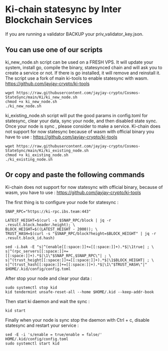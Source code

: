 # Ki-chain statesync by Inter Blockchain Services

If you are running a validator BACKUP your priv_validator_key.json.

## You can use one of our scripts

ki_new_node.sh script can be used on a FRESH VPS. It will update your system, install go, compile the binary, statesynced chain and will ask you to create a service or not. If there is go installed, it will remove and reinstall it. The script use a fork of main ki-tools to enable statesync with wasm. https://github.com/jayjay-crypto/ki-tools

```
wget https://raw.githubusercontent.com/jayjay-crypto/Cosmos-StateSync/main/Ki/ki_new_node.sh
chmod +x ki_new_node.sh
./ki_new_node.sh
```

ki_existing_node.sh script will put the good params in config.toml for statesync, clear your data, sync your node, and then disabled state sync. Once your node is sync , please consider to make a service. Ki-chain does not support for now statesync because of wasm with official binary you have to use : https://github.com/jayjay-crypto/ki-tools

```
wget https://raw.githubusercontent.com/jayjay-crypto/Cosmos-StateSync/main/Ki/ki_existing_node.sh
chmod +x ki_existing_node.sh
./ki_existing_node.sh
```

## Or copy and paste the following commands

Ki-chain does not support for now statesync with official binary, because of wasm, you have to use : https://github.com/jayjay-crypto/ki-tools

The first thing is to configure your node for statesync :

```
SNAP_RPC="https://ki-rpc.ibs.team:443"

LATEST_HEIGHT=$(curl -s $SNAP_RPC/block | jq -r .result.block.header.height); \
BLOCK_HEIGHT=$((LATEST_HEIGHT - 2000)); \
TRUST_HASH=$(curl -s "$SNAP_RPC/block?height=$BLOCK_HEIGHT" | jq -r .result.block_id.hash)

sed -i.bak -E "s|^(enable[[:space:]]+=[[:space:]]+).*$|\1true| ; \
s|^(rpc_servers[[:space:]]+=[[:space:]]+).*$|\1\"$SNAP_RPC,$SNAP_RPC\"| ; \
s|^(trust_height[[:space:]]+=[[:space:]]+).*$|\1$BLOCK_HEIGHT| ; \
s|^(trust_hash[[:space:]]+=[[:space:]]+).*$|\1\"$TRUST_HASH\"|" $HOME/.kid/config/config.toml
```

After stop your node and clear your data :

```
sudo systemctl stop kid
kid tendermint unsafe-reset-all --home $HOME/.kid --keep-addr-book
```

Then start ki daemon and wait the sync :

```
kid start
```

Finally when your node is sync stop the daemon with Ctrl + c, disable statesync and restart your service :

```
sed -E -i 's/enable = true/enable = false/' HOME/.kid/config/config.toml
sudo systemctl start kid
```

